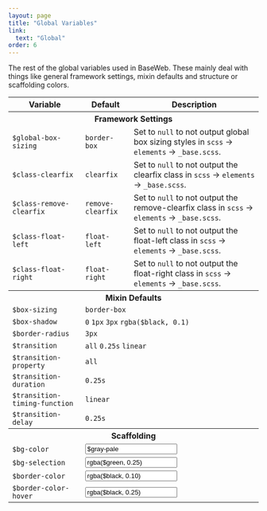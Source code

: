 ```yaml
---
layout: page
title: "Global Variables"
link:
  text: "Global"
order: 6
---
```


The rest of the global variables used in BaseWeb. These mainly deal with things like general framework settings, mixin defaults and structure or scaffolding colors.

<table class="table table-docs">
  <tr>
    <th>Variable</th>
    <th>Default</th>
    <th>Description</th>
  </tr>

  <tr>
    <th colspan="3">Framework Settings</th>
  </tr>
  <tr>
    <td><code>$global-box-sizing</code></td>
    <td><code>border-box</code></td>
    <td>Set to <code>null</code> to not output global box sizing styles in <code>scss</code > &rarr; <code>elements</code> &rarr; <code>_base.scss</code>.</td>
  </tr>
  <tr>
    <td><code>$class-clearfix</code></td>
    <td><code>clearfix</code></td>
    <td>Set to <code>null</code> to not output the clearfix class in <code>scss</code > &rarr; <code>elements</code> &rarr; <code>_base.scss</code>.</td>
  </tr>
  <tr>
    <td><code>$class-remove-clearfix</code></td>
    <td><code>remove-clearfix</code></td>
    <td>Set to <code>null</code> to not output the remove-clearfix class in <code>scss</code > &rarr; <code>elements</code> &rarr; <code>_base.scss</code>.</td>
  </tr>
  <tr>
    <td><code>$class-float-left</code></td>
    <td><code>float-left</code></td>
    <td>Set to <code>null</code> to not output the float-left class in <code>scss</code > &rarr; <code>elements</code> &rarr; <code>_base.scss</code>.</td>
  </tr>
  <tr>
    <td><code>$class-float-right</code></td>
    <td><code>float-right</code></td>
    <td>Set to <code>null</code> to not output the float-right class in <code>scss</code > &rarr; <code>elements</code> &rarr; <code>_base.scss</code>.</td>
  </tr>

  <tr>
    <th colspan="3">Mixin Defaults</th>
  </tr>
  <tr>
    <td><code>$box-sizing</code></td>
    <td colspan="2"><code>border-box</code></td>
  </tr>
  <tr>
    <td><code>$box-shadow</code></td>
    <td colspan="2"><code>0</code> <code>1px</code> <code>3px</code> <code>rgba($black, 0.1)</code></td>
  </tr>
  <tr>
    <td><code>$border-radius</code></td>
    <td colspan="2"><code>3px</code></td>
  </tr>

  <tr>
    <td><code>$transition</code></td>
    <td colspan="2"><code>all</code> <code>0.25s</code> <code>linear</code></td>
  </tr>
  <tr>
    <td><code>$transition-property</code></td>
    <td colspan="2"><code>all</code></td>
  </tr>
  <tr>
    <td><code>$transition-duration</code></td>
    <td colspan="2"><code>0.25s</code></td>
  </tr>
  <tr>
    <td><code>$transition-timing-function</code></td>
    <td colspan="2"><code>linear</code></td>
  </tr>
  <tr>
    <td><code>$transition-delay</code></td>
    <td colspan="2"><code>0.25s</code></td>
  </tr>

  <tr>
    <th colspan="3">Scaffolding</th>
  </tr>
  <tr>
    <td><code>$bg-color</code></td>
    <td colspan="2">
      <div class="swatch-wrap">
        <span class="swatch swatch-bg-color"></span>
        <input type="text" class="input swatch-value" onclick="this.select()" value="$gray-pale" readonly="">
      </div>
    </td>
  </tr>
  <tr>
    <td><code>$bg-selection</code></td>
    <td colspan="2">
      <div class="swatch-wrap">
        <span class="swatch swatch-bg-selection"></span>
        <input type="text" class="input swatch-value" onclick="this.select()" value="rgba($green, 0.25)" readonly="">
      </div>
    </td>
  </tr>
  <tr>
    <td><code>$border-color</code></td>
    <td colspan="2">
      <div class="swatch-wrap">
        <span class="swatch swatch-border-color"></span>
        <input type="text" class="input swatch-value" onclick="this.select()" value="rgba($black, 0.10)" readonly="">
      </div>
    </td>
  </tr>
  <tr>
    <td><code>$border-color-hover</code></td>
    <td colspan="2">
      <div class="swatch-wrap">
        <span class="swatch swatch-border-color-hover"></span>
        <input type="text" class="input swatch-value" onclick="this.select()" value="rgba($black, 0.25)" readonly="">
      </div>
    </td>
  </tr>
</table>
